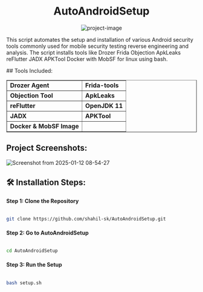 <h1 align="center" id="title">AutoAndroidSetup</h1>

<p align="center"><img src="https://socialify.git.ci/shahil-sk/AutoAndroidSetup/image?font=Bitter&amp;logo=https%3A%2F%2Fimg.utdstc.com%2Ficon%2F164%2Fca4%2F164ca4248909975cac18e46fe9a8299e5682edebe4104168475cf1ab3c76f5d8%3A100&amp;name=1&amp;owner=1&amp;pattern=Solid&amp;theme=Dark" alt="project-image"></p>

<p id="description">This script automates the setup and installation of various Android security tools commonly used for mobile security testing reverse engineering and analysis. The script installs tools like Drozer Frida Objection ApkLeaks reFlutter JADX APKTool Docker with MobSF for linux using bash.</p>
## Tools Included:

<table border="1"> <tr> <td><strong>Drozer Agent</strong></td> <td><strong>Frida-tools</strong></td> </tr> <tr> <td><strong>Objection Tool</strong></td> <td><strong>ApkLeaks</strong></td> </tr> <tr> <td><strong>reFlutter</strong></td> <td><strong>OpenJDK 11</strong></td> </tr> <tr> <td><strong>JADX</strong></td> <td><strong>APKTool</strong></td> </tr> <tr> <td><strong>Docker & MobSF Image</strong></td> <td></td> </tr> </table>


<h2>Project Screenshots:</h2>

![Screenshot from 2025-01-12 08-54-27](https://github.com/user-attachments/assets/d7ff337b-e209-43b6-94c1-52ed6e725e66)

<h2>🛠️ Installation Steps:</h2>

  #### Step 1: Clone the Repository

```bash

git clone https://github.com/shahil-sk/AutoAndroidSetup.git

```

#### Step 2: Go to AutoAndroidSetup

```bash

cd AutoAndroidSetup

```

#### Step 3: Run the Setup

```bash

bash setup.sh

```
